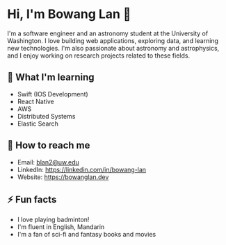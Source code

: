 # Hi, I'm Bowang Lan 👋

I'm a software engineer and an astronomy student at the University of Washington. I love building web applications, exploring data, and learning new technologies. I'm also passionate about astronomy and astrophysics, and I enjoy working on research projects related to these fields.



## 🌱 What I'm learning

- Swift (IOS Development)
- React Native
- AWS
- Distributed Systems
- Elastic Search

## 💬 How to reach me

- Email: blan2@uw.edu
- LinkedIn: https://linkedin.com/in/bowang-lan
- Website: https://bowanglan.dev

## ⚡ Fun facts

- I love playing badminton!
- I'm fluent in English, Mandarin
- I'm a fan of sci-fi and fantasy books and movies


<!--
**BowangLan/BowangLan** is a ✨ _special_ ✨ repository because its `README.md` (this file) appears on your GitHub profile.

## 🔭 What I'm working on

- [ChatGPT-Archive](https://github.com/BowangLan/ChatGPT-Archive): A Chrome extension for ChatGPT that boosts user productivity and accessibility
- [Music Player](https://github.com/BowangLan/Music-Player): A dynamic music search and playback website using Next.js and Web Audio API
- [HeliolinC Investigation](https://github.com/BowangLan/HeliolinC-Investigation): A simulation and evaluation of the HelioLinc algorithm for detecting trans-Neptunian objects

Here are some ideas to get you started:

- 🔭 I’m currently working on ...
- 🌱 I’m currently learning ...
- 👯 I’m looking to collaborate on ...
- 🤔 I’m looking for help with ...
- 💬 Ask me about ...
- 📫 How to reach me: ...
- 😄 Pronouns: ...
- ⚡ Fun fact: ...
-->
